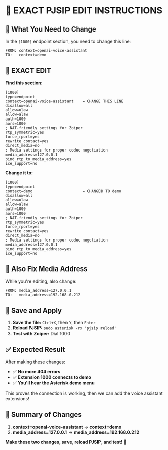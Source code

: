 # 🔧 EXACT PJSIP EDIT INSTRUCTIONS

## 🎯 What You Need to Change

In the `[1000]` endpoint section, you need to change this line:

```
FROM: context=openai-voice-assistant
TO:   context=demo
```

## 📝 EXACT EDIT

**Find this section:**
```
[1000]
type=endpoint
context=openai-voice-assistant    ← CHANGE THIS LINE
disallow=all
allow=ulaw
allow=alaw
auth=1000
aors=1000
; NAT-friendly settings for Zoiper
rtp_symmetric=yes
force_rport=yes
rewrite_contact=yes
direct_media=no
; Media settings for proper codec negotiation
media_address=127.0.0.1
bind_rtp_to_media_address=yes
ice_support=no
```

**Change it to:**
```
[1000]
type=endpoint
context=demo                      ← CHANGED TO demo
disallow=all
allow=ulaw
allow=alaw
auth=1000
aors=1000
; NAT-friendly settings for Zoiper
rtp_symmetric=yes
force_rport=yes
rewrite_contact=yes
direct_media=no
; Media settings for proper codec negotiation
media_address=127.0.0.1
bind_rtp_to_media_address=yes
ice_support=no
```

## 🔧 Also Fix Media Address

While you're editing, also change:
```
FROM: media_address=127.0.0.1
TO:   media_address=192.168.0.212
```

## 💾 Save and Apply

1. **Save the file:** `Ctrl+X`, then `Y`, then `Enter`
2. **Reload PJSIP:** `sudo asterisk -rx 'pjsip reload'`
3. **Test with Zoiper:** Dial 1000

## ✅ Expected Result

After making these changes:
- ✅ **No more 404 errors**
- ✅ **Extension 1000 connects to demo**
- ✅ **You'll hear the Asterisk demo menu**

This proves the connection is working, then we can add the voice assistant extensions!

## 🎯 Summary of Changes

1. **context=openai-voice-assistant** → **context=demo**
2. **media_address=127.0.0.1** → **media_address=192.168.0.212**

**Make these two changes, save, reload PJSIP, and test!** 🚀